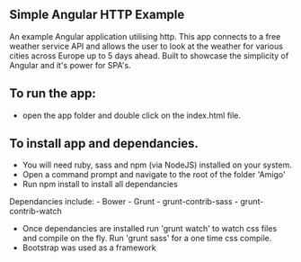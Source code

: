 Simple Angular HTTP Example
---------------------------

An example Angular application utilising http. This app connects to a free weather service API and allows the user to look at the weather for various cities across Europe up to 5 days ahead. Built to showcase the simplicity of Angular and it's power for SPA's.

To run the app:
----------------

- open the app folder and double click on the index.html file.


To install app and dependancies.
--------------------------------

- You will need ruby, sass and npm (via NodeJS) installed on your system.
- Open a command prompt and navigate to the root of the folder 'Amigo'
- Run npm install to install all dependancies

Dependancies include:
	- Bower
	- Grunt
	- grunt-contrib-sass
    - grunt-contrib-watch

- Once dependancies are installed run 'grunt watch' to watch css files and compile on the fly. Run 'grunt sass' for a one time css compile.
- Bootstrap was used as a framework